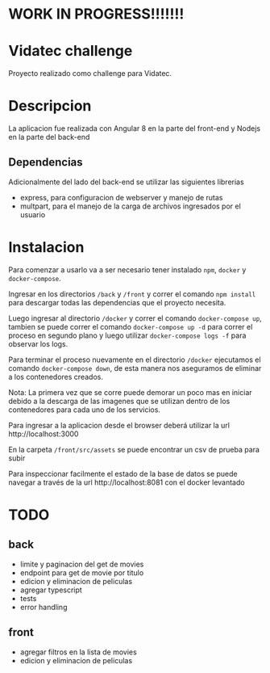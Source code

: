 # WORK IN PROGRESS!!!!!!!

# Vidatec challenge
Proyecto realizado como challenge para Vidatec. 

# Descripcion
La aplicacion fue realizada con Angular 8 en la parte del front-end y Nodejs en la parte del back-end

## Dependencias
Adicionalmente del lado del back-end se utilizar las siguientes librerias

- express, para configuracion de webserver y manejo de rutas
- multpart, para el manejo de la carga de archivos ingresados por el usuario

# Instalacion
Para comenzar a usarlo va a ser necesario tener instalado `npm`, `docker` y `docker-compose`.

Ingresar en los directorios `/back` y `/front` y correr el comando `npm install` para descargar todas las dependencias que el proyecto necesita.

Luego ingresar al directorio `/docker` y correr el comando `docker-compose up`, tambien se puede correr el comando `docker-compose up -d` para correr el proceso en segundo plano y luego utilizar `docker-compose logs -f` para observar los logs.

Para terminar el proceso nuevamente en el directorio `/docker` ejecutamos el comando `docker-compose down`, de esta manera nos aseguramos de eliminar a los contenedores creados.

Nota: La primera vez que se corre puede demorar un poco mas en iniciar debido a la descarga de las imagenes que se utilizan dentro de los contenedores para cada uno de los servicios.

Para ingresar a la aplicacion desde el browser deberá utilizar la url http://localhost:3000

En la carpeta `/front/src/assets` se puede encontrar un csv de prueba para subir

Para inspeccionar facilmente el estado de la base de datos se puede navegar a través de la url http://localhost:8081 con el docker levantado

# TODO
## back
- limite y paginacion del get de movies
- endpoint para get de movie por titulo
- edicion y eliminacion de peliculas
- agregar typescript
- tests
- error handling

## front
- agregar filtros en la lista de movies
- edicion y eliminacion de peliculas

